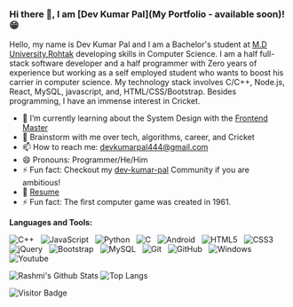 
### Hi there 👋, I am [Dev Kumar Pal](My Portfolio - available soon)! 😁
<!--
**devkumar2313/dev-readme** is a ✨ _special_ ✨ repository because its `README.md` (this file) appears on your GitHub profile.
Here are some ideas to get you started:

- 🔭 I’m currently working on ...
- 🌱 I’m currently learning ...
- 👯 I’m looking to collaborate on ...
- 🤔 I’m looking for help with ...
- 💬 Ask me about ...
- 📫 How to reach me: ...
- 😄 Pronouns: ...
- ⚡ Fun fact: ...
- 🤔 I’m looking for help with Statistics
- 👯 I’m looking to collaborate on ...
-->

Hello, my name is Dev Kumar Pal and I am a Bachelor's student at [M.D University,Rohtak](https://mdu.ac.in/) developing skills in Computer Science. I am a half full-stack software developer and a half programmer with Zero years of experience but working as a self employed student who wants to boost his carrier in computer science. My technology stack involves C/C++, Node.js, React, MySQL, javascript, and, HTML/CSS/Bootstrap. Besides programming, I have an immense interest in Cricket.

- 🔭 I’m currently learning about the System Design with the [Frontend Master](https://frontendmasters.com/)
- 💬 Brainstorm with me over tech, algorithms, career, and Cricket
- 📫 How to reach me: devkumarpal444@gmail.com
- 😄 Pronouns: Programmer/He/Him
- ⚡ Fun fact: Checkout my [dev-kumar-pal](https://www.linkedin.com/in/dev-kumar-pal-313910283/) Community if you are ambitious!
- 📝 [Resume](https://github.com/devkumar2313/Resume)
- ⚡ Fun fact: The first computer game was created in 1961.
 

**Languages and Tools:** 

![C++](https://img.shields.io/badge/C%2B%2B-00599C?style=for-the-badge&logo=c%2B%2B&logoColor=white)&nbsp;&nbsp;
![JavaScript](https://img.shields.io/badge/JavaScript-F7DF1E?style=for-the-badge&logo=javascript&logoColor=black)&nbsp;&nbsp;
![Python](https://img.shields.io/badge/Python-3776AB?style=for-the-badge&logo=python&logoColor=white)&nbsp;&nbsp;
![C](https://img.shields.io/badge/C-00599C?style=for-the-badge&logo=c&logoColor=white)&nbsp;&nbsp;
![Android](https://img.shields.io/badge/Android-3DDC84?style=for-the-badge&logo=android&logoColor=white)&nbsp;&nbsp;
![HTML5](https://img.shields.io/badge/HTML5-E34F26?style=for-the-badge&logo=html5&logoColor=white)&nbsp;&nbsp;
![CSS3](https://img.shields.io/badge/CSS3-1572B6?style=for-the-badge&logo=css3&logoColor=white)&nbsp;&nbsp;
![jQuery](https://img.shields.io/badge/-jQuery-black?logo=jquery&style=social)&nbsp;&nbsp;
![Bootstrap](https://img.shields.io/badge/-Bootstrap-black?logo=bootstrap&style=social)&nbsp;&nbsp;
![MySQL](https://img.shields.io/badge/-MySQL-black?logo=mysql&style=social)&nbsp;&nbsp;
![Git](https://img.shields.io/badge/-Git-black?logo=git&style=social)&nbsp;&nbsp;
![GitHub](https://img.shields.io/badge/-GitHub-black?logo=github&style=social)&nbsp;&nbsp;
![Windows](https://img.shields.io/badge/Windows-0078D6?style=for-the-badge&logo=windows&logoColor=white)&nbsp;&nbsp;
![Youtube](https://img.shields.io/badge/YouTube-FF0000?style=for-the-badge&logo=youtube&logoColor=white)&nbsp;&nbsp;

![Rashmi's Github Stats](https://github-readme-stats.vercel.app/api?username=devkumar2313&count_private=true&show_icons=true&theme=radical&include_all_commits=true)
![Top Langs](https://github-readme-stats.vercel.app/api/top-langs/?username=devkumar2313&hide=TeX&layout=pie)

![Visitor Badge](https://visitor-badge.laobi.icu/badge?page_id=devkumar2313.devkumar2313&left_color=red&right_color=green&left_text=Hello%20Visitors)
